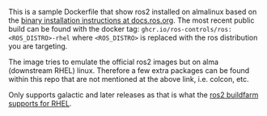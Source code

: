 This is a sample Dockerfile that show ros2 installed on almalinux based on the [binary installation instructions at docs.ros.org](https://docs.ros.org/en/rolling/Installation/RHEL-Install-RPMs.html). The most recent public build can be found with the docker tag: `ghcr.io/ros-controls/ros:<ROS_DISTRO>-rhel` where `<ROS_DISTRO>` is replaced with the ros distribution you are targeting.

The image tries to emulate the official ros2 images but on alma (downstream RHEL) linux. Therefore a few extra packages can be found within this repo that are not mentioned at the above link, i.e. colcon, etc.

Only supports galactic and later releases as that is what the [ros2 buildfarm supports for RHEL](https://ros.org/reps/rep-2000.html#galactic-geochelone-may-2021-november-2022).